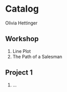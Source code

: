 # Catalog

Olivia Hettinger

## Workshop

1. Line Plot
2. The Path of a Salesman

## Project 1

1. ...
